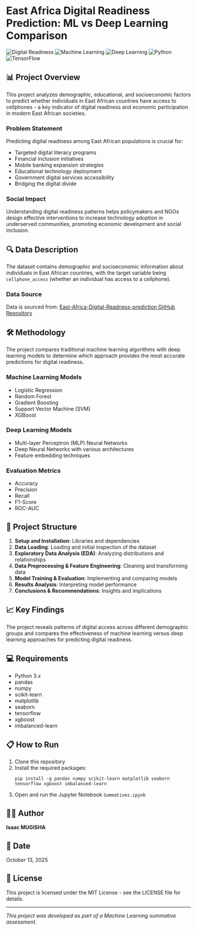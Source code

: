 # East Africa Digital Readiness Prediction: ML vs Deep Learning Comparison

![Digital Readiness](https://img.shields.io/badge/Digital-Readiness-blue)
![Machine Learning](https://img.shields.io/badge/Machine-Learning-green)
![Deep Learning](https://img.shields.io/badge/Deep-Learning-red)
![Python](https://img.shields.io/badge/Python-3.x-yellow)
![TensorFlow](https://img.shields.io/badge/TensorFlow-2.x-orange)

## 📊 Project Overview

This project analyzes demographic, educational, and socioeconomic factors to predict whether individuals in East African countries have access to cellphones - a key indicator of digital readiness and economic participation in modern East African societies.

### Problem Statement

Predicting digital readiness among East African populations is crucial for:
- Targeted digital literacy programs
- Financial inclusion initiatives
- Mobile banking expansion strategies
- Educational technology deployment
- Government digital services accessibility
- Bridging the digital divide

### Social Impact

Understanding digital readiness patterns helps policymakers and NGOs design effective interventions to increase technology adoption in underserved communities, promoting economic development and social inclusion.

## 🔍 Data Description

The dataset contains demographic and socioeconomic information about individuals in East African countries, with the target variable being `cellphone_access` (whether an individual has access to a cellphone).

### Data Source
Data is sourced from: [East-Africa-Digital-Readness-prediction GitHub Repository](https://github.com/Mugisha-isaac/East-Africa-Digital-Readness-prediction)

## 🛠 Methodology

The project compares traditional machine learning algorithms with deep learning models to determine which approach provides the most accurate predictions for digital readiness.

### Machine Learning Models
- Logistic Regression
- Random Forest
- Gradient Boosting
- Support Vector Machine (SVM)
- XGBoost

### Deep Learning Models
- Multi-layer Perceptron (MLP) Neural Networks
- Deep Neural Networks with various architectures
- Feature embedding techniques

### Evaluation Metrics
- Accuracy
- Precision
- Recall
- F1-Score
- ROC-AUC

## 🚀 Project Structure

1. **Setup and Installation**: Libraries and dependencies
2. **Data Loading**: Loading and initial inspection of the dataset
3. **Exploratory Data Analysis (EDA)**: Analyzing distributions and relationships
4. **Data Preprocessing & Feature Engineering**: Cleaning and transforming data
5. **Model Training & Evaluation**: Implementing and comparing models
6. **Results Analysis**: Interpreting model performance
7. **Conclusions & Recommendations**: Insights and implications

## 📈 Key Findings

The project reveals patterns of digital access across different demographic groups and compares the effectiveness of machine learning versus deep learning approaches for predicting digital readiness.

## 💻 Requirements

- Python 3.x
- pandas
- numpy
- scikit-learn
- matplotlib
- seaborn
- tensorflow
- xgboost
- imbalanced-learn

## 📋 How to Run

1. Clone this repository
2. Install the required packages:
   ```
   pip install -q pandas numpy scikit-learn matplotlib seaborn tensorflow xgboost imbalanced-learn
   ```
3. Open and run the Jupyter Notebook `Summatives.ipynb`

## 👨‍💻 Author

**Isaac MUGISHA**

## 📅 Date

October 13, 2025

## 📄 License

This project is licensed under the MIT License - see the LICENSE file for details.

---

*This project was developed as part of a Machine Learning summative assessment.*